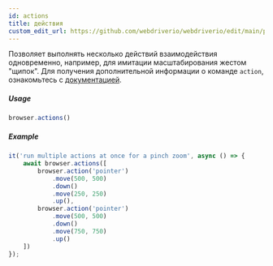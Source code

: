 ```yaml
---
id: actions
title: действия
custom_edit_url: https://github.com/webdriverio/webdriverio/edit/main/packages/webdriverio/src/commands/browser/actions.ts
---
```


Позволяет выполнять несколько действий взаимодействия одновременно, например, для имитации масштабирования жестом "щипок".
Для получения дополнительной информации о команде `action`, ознакомьтесь с [документацией](/docs/api/browser/action).

##### Usage

```js
browser.actions()
```

##### Example

```js title="action.js"
it('run multiple actions at once for a pinch zoom', async () => {
    await browser.actions([
        browser.action('pointer')
            .move(500, 500)
            .down()
            .move(250, 250)
            .up(),
        browser.action('pointer')
            .move(500, 500)
            .down()
            .move(750, 750)
            .up()
    ])
});
```